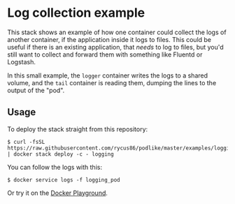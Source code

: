 # Log collection example

This stack shows an example of how one container could collect the logs of another container, if the application inside it logs to files. This could be useful if there is an existing application, that *needs* to log to files, but you'd still want to collect and forward them with something like Fluentd or Logstash.

In this small example, the `logger` container writes the logs to a shared volume, and the `tail` container is reading them, dumping the lines to the output of the "pod".

## Usage

To deploy the stack straight from this repository:

```shell
$ curl -fsSL https://raw.githubusercontent.com/rycus86/podlike/master/examples/logging/stack.yml | docker stack deploy -c - logging
```

You can follow the logs with this:

```shell
$ docker service logs -f logging_pod
```

Or try it on the [Docker Playground](https://labs.play-with-docker.com/?stack=https://raw.githubusercontent.com/rycus86/podlike/master/examples/logging/stack.yml&stack_name=logging).

